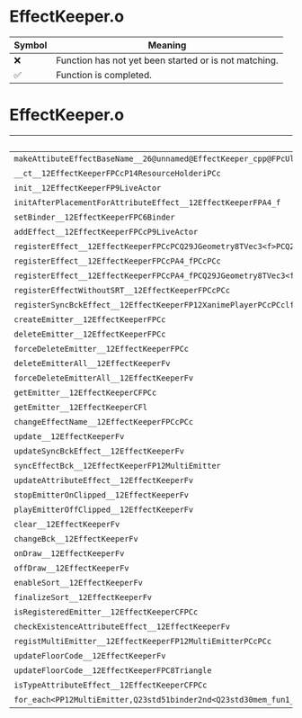 # EffectKeeper.o
| Symbol | Meaning 
| ------------- | ------------- 
| :x: | Function has not yet been started or is not matching. 
| :white_check_mark: | Function is completed. 


# EffectKeeper.o
| Symbol | Decompiled? |
| ------------- | ------------- |
| `makeAttibuteEffectBaseName__26@unnamed@EffectKeeper_cpp@FPcUlPCc` | :x: |
| `__ct__12EffectKeeperFPCcP14ResourceHolderiPCc` | :x: |
| `init__12EffectKeeperFP9LiveActor` | :x: |
| `initAfterPlacementForAttributeEffect__12EffectKeeperFPA4_f` | :x: |
| `setBinder__12EffectKeeperFPC6Binder` | :x: |
| `addEffect__12EffectKeeperFPCcP9LiveActor` | :x: |
| `registerEffect__12EffectKeeperFPCcPCQ29JGeometry8TVec3<f>PCQ29JGeometry8TVec3<f>PCQ29JGeometry8TVec3<f>PCc` | :x: |
| `registerEffect__12EffectKeeperFPCcPA4_fPCcPCc` | :x: |
| `registerEffect__12EffectKeeperFPCcPA4_fPCQ29JGeometry8TVec3<f>PCcPCc` | :x: |
| `registerEffectWithoutSRT__12EffectKeeperFPCcPCc` | :x: |
| `registerSyncBckEffect__12EffectKeeperFP12XanimePlayerPCcPCclffb` | :x: |
| `createEmitter__12EffectKeeperFPCc` | :x: |
| `deleteEmitter__12EffectKeeperFPCc` | :x: |
| `forceDeleteEmitter__12EffectKeeperFPCc` | :x: |
| `deleteEmitterAll__12EffectKeeperFv` | :x: |
| `forceDeleteEmitterAll__12EffectKeeperFv` | :x: |
| `getEmitter__12EffectKeeperCFPCc` | :x: |
| `getEmitter__12EffectKeeperCFl` | :x: |
| `changeEffectName__12EffectKeeperFPCcPCc` | :x: |
| `update__12EffectKeeperFv` | :x: |
| `updateSyncBckEffect__12EffectKeeperFv` | :x: |
| `syncEffectBck__12EffectKeeperFP12MultiEmitter` | :x: |
| `updateAttributeEffect__12EffectKeeperFv` | :x: |
| `stopEmitterOnClipped__12EffectKeeperFv` | :x: |
| `playEmitterOffClipped__12EffectKeeperFv` | :x: |
| `clear__12EffectKeeperFv` | :x: |
| `changeBck__12EffectKeeperFv` | :x: |
| `onDraw__12EffectKeeperFv` | :x: |
| `offDraw__12EffectKeeperFv` | :x: |
| `enableSort__12EffectKeeperFv` | :x: |
| `finalizeSort__12EffectKeeperFv` | :x: |
| `isRegisteredEmitter__12EffectKeeperCFPCc` | :x: |
| `checkExistenceAttributeEffect__12EffectKeeperFv` | :x: |
| `registMultiEmitter__12EffectKeeperFP12MultiEmitterPCcPCc` | :x: |
| `updateFloorCode__12EffectKeeperFv` | :x: |
| `updateFloorCode__12EffectKeeperFPC8Triangle` | :x: |
| `isTypeAttributeEffect__12EffectKeeperCFPCc` | :x: |
| `for_each<PP12MultiEmitter,Q23std51binder2nd<Q23std30mem_fun1_t<v,12MultiEmitter,l>,l>>__3stdFPP12MultiEmitterPP12MultiEmitterQ23std51binder2nd<Q23std30mem_fun1_t<v,12MultiEmitter,l>,l>_Q23std51binder2nd<Q23std30mem_fun1_t<v,12MultiEmitter,l>,l>` | :x: |
